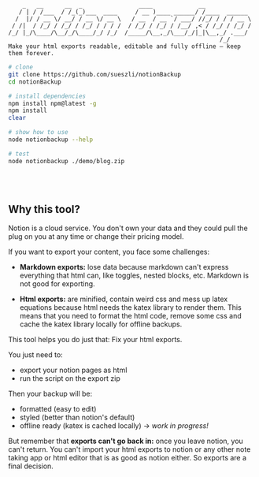 ```
    _   __      __  _                ____             __
   / | / /___  / /_(_)___  ____     / __ )____ ______/ /____  ______
  /  |/ / __ \/ __/ / __ \/ __ \   / __  / __ `/ ___/ //_/ / / / __ \
 / /|  / /_/ / /_/ / /_/ / / / /  / /_/ / /_/ / /__/ ,< / /_/ / /_/ /
/_/ |_/\____/\__/_/\____/_/ /_/  /_____/\__,_/\___/_/|_|\__,_/ .___/
                                                            /_/
Make your html exports readable, editable and fully offline – keep them forever.
```

```bash
# clone
git clone https://github.com/sueszli/notionBackup
cd notionBackup

# install dependencies
npm install npm@latest -g
npm install
clear

# show how to use
node notionbackup --help

# test
node notionbackup ./demo/blog.zip
```

<br><br>

## Why this tool?

Notion is a cloud service. You don't own your data and they could pull the plug on you at any time or change their pricing model.

If you want to export your content, you face some challenges:

- **Markdown exports:** lose data because markdown can't express everything that html can, like toggles, nested blocks, etc. Markdown is not good for exporting.

- **Html exports:** are minified, contain weird css and mess up latex equations because html needs the katex library to render them. This means that you need to format the html code, remove some css and cache the katex library locally for offline backups.

This tool helps you do just that: Fix your html exports.

You just need to:

- export your notion pages as html
- run the script on the export zip

Then your backup will be:

- formatted (easy to edit)
- styled (better than notion's default)
- offline ready (katex is cached locally) → _work in progress!_

But remember that **exports can't go back in:** once you leave notion, you can't return. You can't import your html exports to notion or any other note taking app or html editor that is as good as notion either. So exports are a final decision.
